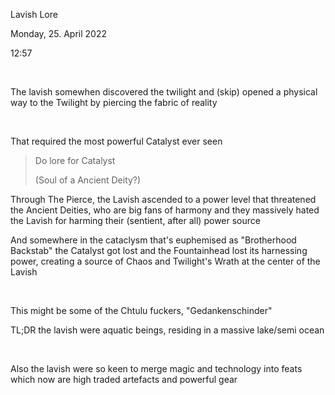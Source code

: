 ---
---

Lavish Lore

Monday, 25. April 2022

12:57

 

The lavish somewhen discovered the twilight and (skip) opened a physical way to the Twilight by piercing the fabric of reality

 

That required the most powerful Catalyst ever seen

 > 
 > Do lore for Catalyst
 > 
 > (Soul of a Ancient Deity?)

Through The Pierce, the Lavish ascended to a power level that threatened the Ancient Deities, who are big fans of harmony and they massively hated the Lavish for harming their (sentient, after all) power source

And somewhere in the cataclysm that's euphemised as "Brotherhood Backstab" the Catalyst got lost and the Fountainhead lost its harnessing power, creating a source of Chaos and Twilight's Wrath at the center of the Lavish

 

This might be some of the Chtulu fuckers, "Gedankenschinder"

TL;DR the lavish were aquatic beings, residing in a massive lake/semi ocean

 

Also the lavish were so keen to merge magic and technology into feats which now are high traded artefacts and powerful gear
